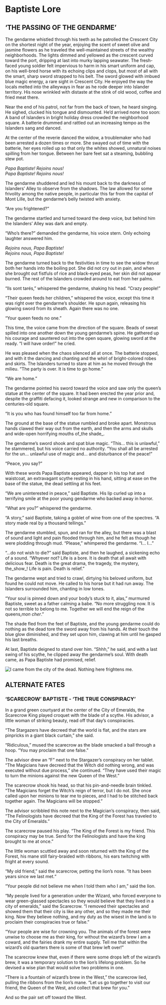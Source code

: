 # Baptiste Lore

## ‘THE PASSING OF THE GENDARME’

The gendarme whistled through his teeth as he patrolled the Crescent City on the shortest night of the year, enjoying the scent of sweet olive and jasmine flowers as he traveled the well-maintained streets of the wealthy neighborhoods. The lights dimmed and yellowed as the crescent curved toward the port, dripping at last into murky lapping seawater. The fresh-faced young soldier felt impervious to harm in his smart uniform and cap, on his well-bred horse with its echoing clips and clops, but most of all with the smart, sharp sword strapped to his belt. The sword glowed with imbued blue magic energy, a rare sight in Crescent City. He enjoyed the way the locals melted into the alleyways in fear as he rode deeper into Islander territory. His nose wrinkled with distaste at the stink of old wood, coffee and fried meat there.

Near the end of his patrol, not far from the back of town, he heard singing. He sighed, clucked his tongue and dismounted. He’d arrived none too soon: A band of Islanders in bright holiday dress crowded the neighborhood square. A batterie drummed and rattled out an increasing tempo as the Islanders sang and danced.

At the center of the reverie danced the widow, a troublemaker who had been arrested a dozen times or more. She swayed out of time with the batterie, her eyes rolled up so that only the whites showed, unnatural noises spilling from her tongue. Between her bare feet sat a steaming, bubbling stew pot.

_Papa Baptiste! Rejoins nous!_  
_Papa Baptiste! Rejoins nous!_

The gendarme shuddered and led his mount back to the darkness of Islanders’ Alley to observe from the shadows. The law allowed for some frivolity among the native people, in particular this far from the capital of Mont Lille, but the gendarme’s belly twisted with anxiety.

“Are you frightened?”

The gendarme startled and turned toward the deep voice, but behind him the Islanders’ Alley was dark and empty.

“Who’s there?” demanded the gendarme, his voice stern. Only echoing laughter answered him.

_Rejoins nous, Papa Baptiste!_  
_Rejoins nous, Papa Baptiste!_

The gendarme turned back to the festivities in time to see the widow thrust both her hands into the boiling pot. She did not cry out in pain, and when she brought out fistfuls of rice and black-eyed peas, her skin did not appear burned. The rest of the Islanders crowded around to eat from her palms.

“Ils sont tarés,” whispered the gendarme, shaking his head. “Crazy people!”

“Their queen feeds her children,” whispered the voice, except this time it was right over the gendarme’s shoulder. He spun again, releasing his glowing sword from its sheath. Again there was no one.

“Your queen feeds no one.”

This time, the voice came from the direction of the square. Beads of sweat spilled into one another down the young gendarme’s spine. He gathered up his courage and sauntered out into the open square, glowing sword at the ready. “I will have order!” he cried.

He was pleased when the chaos silenced all at once. The batterie stopped, and with it the dancing and chanting and the whirl of bright-colored robes and skirts. The Islanders turned to stare at him as he moved through the milieu. “The party is over. It is time to go home.”

“We are home.”

The gendarme pointed his sword toward the voice and saw only the queen’s statue at the center of the square. It had been erected the year prior and, despite the graffiti defacing it, looked strange and new in comparison to the centuries-old square.

“It is you who has found himself too far from home.”

The ground at the base of the statue rumbled and broke apart. Monstrous hands clawed their way out from the earth, and then the arms and skulls and wide-open horrifying mouths of_the shade_.

The gendarme’s sword shook and spat blue magic. “This… this is unlawful,” he stammered, but his voice carried no authority. “You shall all be arrested for the un… unlawful use of magic and… and disturbance of the peace!”

“Peace, you say?”

With these words Papa Baptiste appeared, dapper in his top hat and waistcoat, an extravagant scythe resting in his hand, sitting at ease on the base of the statue, the dead settling at his feet.

“We are uninterested in peace,” said Baptiste. His lip curled up into a terrifying smile at the poor young gendarme who backed away in horror.

“What are you?” whispered the gendarme.

“A story,” said Baptiste, taking a goblet of wine from one of the spectres. “A story made real by a thousand tellings.”

The gendarme stumbled, spun, and ran for the alley, but there was a blast of sound and light and pain flooded through him, and he felt as though he were plodding through mud. “Please,” whimpered the gendarme. “I… I…”

“…do not wish to die?” said Baptiste, and then he laughed, a sickening echo of a sound. “Whyever not? Life is a bore. It is death that all await with delicious fear. Death is the great drama, the tragedy, the mystery, the_show_! Life is pain. Death is relief.”

The gendarme wept and tried to crawl, dirtying his beloved uniform, but found he could not move. He called to his horse but it had run away. The Islanders surrounded him, chanting in low tones.

“Your soul is pinned down and your body’s stuck to it, alas,” murmured Baptiste, sweet as a father calming a babe. “No more struggling now. It is not so terrible to belong to me. Together we will end the reign of the queens,_mon cher_.”

The shade fled from the feet of Baptiste, and the young gendarme could do nothing as the dead tore the sword away from his hands. At their touch the blue glow diminished, and they set upon him, clawing at him until he gasped his last breaths.

At last, Baptiste deigned to stand over him. “Shhh,” he said, and with a last swing of his scythe, he clipped away the gendarme’s soul. With death came, as Papa Baptiste had promised, relief.

![I came from the city of the dead. Nothing here frightens me.](../../.gitbook/assets/baptiste.jpg)

## ALTERNATE FATES

### ‘SCARECROW’ BAPTISTE - ‘THE TRUE CONSPIRACY’

In a grand green courtyard at the center of the City of Emeralds, the Scarecrow King played croquet with the blade of a scythe. His advisor, a little woman of striking beauty, read off that day’s conspiracies.

“The Stargazers have decreed that the world is flat, and the stars are pinpricks in a giant black curtain,” she said.

“Ridiculous,” mused the scarecrow as the blade smacked a ball through a hoop. “You may proclaim that one false.”

The advisor drew an “F” next to the Stargazer’s conspiracy on her tablet. “The Magicians have decreed that the Witch did nothing wrong, and was executed without due process,” she continued. “They have used their magic to turn the minions against the new Queen of the West.”

The scarecrow shook his head, so that his pin-and-needle brain tinkled. “The Magicians forget the Witch’s reign of terror, but I do not. She once called upon her minions to tear me to pieces, and I had to be stitched back together again. The Magicians will be stopped.”

The advisor scribbled this note next to the Magician’s conspiracy, then said, “The Felinologists have decreed that the King of the Forest has traveled to the City of Emeralds.”

The scarecrow paused his play. “The King of the Forest is my friend. This conspiracy may be true. Send for the Felinologists and have the king brought to me at once.”

The little woman scuttled away and soon returned with the King of the Forest, his mane still fairy-braided with ribbons, his ears twitching with fright at every sound.

“My old friend,” said the scarecrow, petting the lion’s nose. “It has been years since we last met.“

“Your people did not believe me when I told them who I am,” said the lion.

“My people lived for a generation under the Wizard, who forced everyone to wear green-glassed spectacles so they would believe that they lived in a city of emeralds,” said the Scarecrow. “I removed their spectacles and showed them that their city is like any other, and so they made me their king. Now they believe nothing, and my duty as the wisest in the land is to proclaim their conspiracies true or false.”

“Your people are wise for crowning you. The animals of the forest were unwise to choose me as their king, for without the wizard’s brew I am a coward, and the fairies drank my entire supply. Tell me that within the wizard’s old quarters there is some of that brew left over!”

The scarecrow knew that, even if there were some drops left of the wizard’s brew, it was a temporary solution to the lion’s lifelong problem. So he devised a wise plan that would solve two problems in one.

“There is a fountain of wizard’s brew in the West,” the scarecrow lied, pulling the ribbons from the lion’s mane. “Let us go together to visit our friend, the Queen of the West, and collect that brew for you.”

And so the pair set off toward the West.

